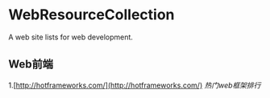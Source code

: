 # WebResourceCollection
A web site lists for web development.
## Web前端
1.[http://hotframeworks.com/](http://hotframeworks.com/) *热门web框架排行*
